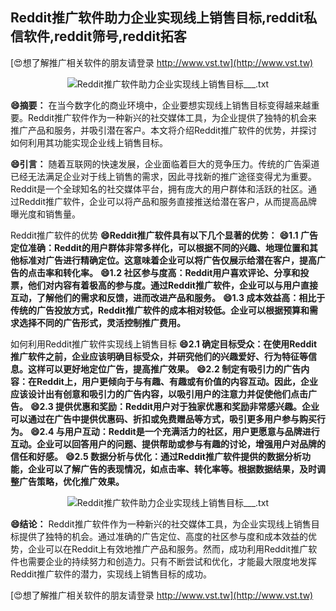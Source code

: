 ## **Reddit推广软件助力企业实现线上销售目标,reddit私信软件,reddit筛号,reddit拓客**

[😍想了解推广相关软件的朋友请登录 http://www.vst.tw](http://www.vst.tw)

 <center><img src="https://vst.tw/MP4/tuiguang/png/4.png" alt="Reddit推广软件助力企业实现线上销售目标___.txt"></center>

**😄摘要：**
在当今数字化的商业环境中，企业要想实现线上销售目标变得越来越重要。Reddit推广软件作为一种新兴的社交媒体工具，为企业提供了独特的机会来推广产品和服务，并吸引潜在客户。本文将介绍Reddit推广软件的优势，并探讨如何利用其功能实现企业线上销售目标。

**😄引言：**
随着互联网的快速发展，企业面临着巨大的竞争压力。传统的广告渠道已经无法满足企业对于线上销售的需求，因此寻找新的推广途径变得尤为重要。Reddit是一个全球知名的社交媒体平台，拥有庞大的用户群体和活跃的社区。通过Reddit推广软件，企业可以将产品和服务直接推送给潜在客户，从而提高品牌曝光度和销售量。

Reddit推广软件的优势
**😄Reddit推广软件具有以下几个显著的优势：**
**😄1.1 广告定位准确：Reddit的用户群体非常多样化，可以根据不同的兴趣、地理位置和其他标准对广告进行精确定位。这意味着企业可以将广告仅展示给潜在客户，提高广告的点击率和转化率。**
**😄1.2 社区参与度高：Reddit用户喜欢评论、分享和投票，他们对内容有着极高的参与度。通过Reddit推广软件，企业可以与用户直接互动，了解他们的需求和反馈，进而改进产品和服务。**
**😄1.3 成本效益高：相比于传统的广告投放方式，Reddit推广软件的成本相对较低。企业可以根据预算和需求选择不同的广告形式，灵活控制推广费用。**

如何利用Reddit推广软件实现线上销售目标
**😄2.1 确定目标受众：在使用Reddit推广软件之前，企业应该明确目标受众，并研究他们的兴趣爱好、行为特征等信息。这样可以更好地定位广告，提高推广效果。**
**😄2.2 制定有吸引力的广告内容：在Reddit上，用户更倾向于与有趣、有趣或有价值的内容互动。因此，企业应该设计出有创意和吸引力的广告内容，以吸引用户的注意力并促使他们点击广告。**
**😄2.3 提供优惠和奖励：Reddit用户对于独家优惠和奖励非常感兴趣。企业可以通过在广告中提供优惠码、折扣或免费赠品等方式，吸引更多用户参与购买行为。**
**😄2.4 与用户互动：Reddit是一个充满活力的社区，用户更愿意与品牌进行互动。企业可以回答用户的问题、提供帮助或参与有趣的讨论，增强用户对品牌的信任和好感。**
**😄2.5 数据分析与优化：通过Reddit推广软件提供的数据分析功能，企业可以了解广告的表现情况，如点击率、转化率等。根据数据结果，及时调整广告策略，优化推广效果。**

 <center><img src="https://vst.tw/MP4/tuiguang/png/1.png" alt="Reddit推广软件助力企业实现线上销售目标___.txt"></center>

**😄结论：**
Reddit推广软件作为一种新兴的社交媒体工具，为企业实现线上销售目标提供了独特的机会。通过准确的广告定位、高度的社区参与度和成本效益的优势，企业可以在Reddit上有效地推广产品和服务。然而，成功利用Reddit推广软件也需要企业的持续努力和创造力。只有不断尝试和优化，才能最大限度地发挥Reddit推广软件的潜力，实现线上销售目标的成功。

[😍想了解推广相关软件的朋友请登录 http://www.vst.tw](http://www.vst.tw)



